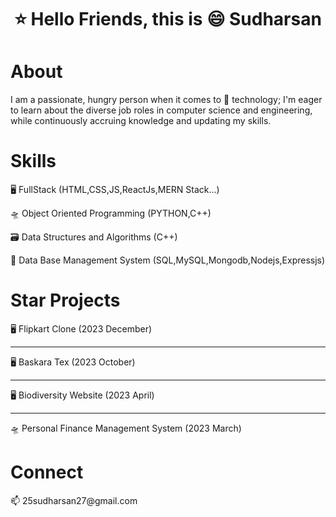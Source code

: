 

<h1 align="center">⭐ Hello Friends, this is 😄 Sudharsan</h1>
<h1 align="left">About</h1>

I am a passionate, hungry person when it comes to 🔭 technology; I'm eager to learn about the diverse job roles in computer science and engineering, while continuously accruing knowledge and updating my skills.</h3>

<h1 align="left">Skills</h1>

🖥️ FullStack (HTML,CSS,JS,ReactJs,MERN Stack...)

🛸 Object Oriented Programming (PYTHON,C++)

🗃️ Data Structures and Algorithms (C++)

💾 Data Base Management System (SQL,MySQL,Mongodb,Nodejs,Expressjs)

<h1 align="left">Star Projects</h1>

🖥️ Flipkart Clone (2023 December)

<hr>

🖥️ Baskara Tex (2023 October)

<hr>

🖥️ Biodiversity Website (2023 April)

<hr>

🛸 Personal Finance Management System (2023 March)


<h1 align="left">Connect</h1>
📫 25sudharsan27@gmail.com


